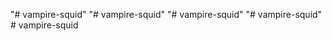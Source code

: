 "# vampire-squid" 
"# vampire-squid" 
"# vampire-squid" 
"# vampire-squid" 
#   v a m p i r e - s q u i d  
 